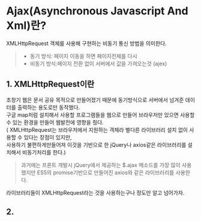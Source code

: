 # Ajax(Asynchronous Javascript And Xml)란?
XMLHttpRequest 객체를 사용해 구현하는 비동기 통신 방법을 의미한다.
>* 동기 방식: 페이지 이동을 하면 페이지전체를 다시 
>* 비동기 방식:페이지 전환 없이 서버에서 값을 가져오는것 (ajex)

## 1. XMLHttpRequest이란
초창기 웹은 문서 공유 목적으로 만들어졌기 때문에  동기방식으로 서버에서 넘겨준 데이터를 출력하는 용도로만 동작했다.  
구글 map처럼 설치해서 사용할 프로그램들을 웹으로 만들어 브라우저만 있으면 사용할수 있는 환경을 만들어 웹발전에 영향을 줬다.  
 ( XMLHttpRequest는 브라우저에서 지원하는 객체라 별다른 라이브러리 설치 없이 사용할 수 있다는 장점이 있지만,  
 사용하기 불편하게만들어져 이것을 기반으로 한 jQuery나 axios같은 라이브러리를 설치해서 비동기처리를 한다.)
> 과거에는 프론트 개발시 jQuery에서 제공하는 $.ajax 메소드를 가장 많이 사용했지만 ES5의 promise기반으로 만들어진 axios와 같은 라이브러리를 사용한다.

라이브러리들이 XMLHttpRequest라는 것을 사용하는구나 정도만 알고 넘어가자.

## 2. 